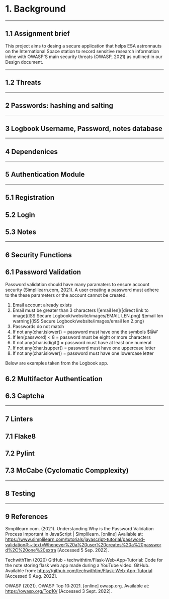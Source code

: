 # 1. Background
-------------------------------------------------------------
## 1.1 Assignment brief

This project aims to desing a secure application that helps ESA astronnauts on the International Space station to record sensitive research information inline with OWASP'S main security threats (OWASP, 2021) as outlined in our Design document.




--------------------------------------------------------------

## 1.2 Threats
------------------------------------------------------------

## 2 Passwords: hashing and salting



--------------------------------------------------------------

## 3 Logbook Username, Password, notes database

-------------------------------------------------------------

## 4 Dependenices

-----------------------------------------------------------

## 5 Authentication Module
------------------------------------------------------------

## 5.1 Registration

## 5.2 Login

## 5.3 Notes

---------------------------------------------------------------
## 6 Security Functions

## 6.1 Password Validation

Password validation should have many paramaters to ensure account security (Simplilearn.com, 2021). A user creating a password must adhere to the these parameters or the account cannot be created. 

1. Email account already exists
3. Email must be greater than 3 characters
![email len]([direct link to image](ISS Secure Logbook/website/images/EMAIL LEN.png)
![email len warning](ISS Secure Logbook/website/images/email len 2.png)
5. Passwords do not match
6. If not any(char.islower() = password must have one the symbols $@#'
7. If len(password) < 8 = password must be eight or more characters
8. If not any(char.isdigit() = password must have at least one numeral
9. If not any(char.isupper() = password must have one uppercase letter
10. If not any(char.islower() = password must have one lowercase letter




Below are examples taken from the Logbook app. 

## 6.2 Multifactor Authentication

## 6.3 Captcha

-------------------------------------------------------------

## 7 Linters

## 7.1 Flake8

## 7.2 Pylint

## 7.3 McCabe (Cyclomatic Compplexity)

-------------------------------------------------------------

## 8 Testing

------------------------------------------------------------

## 9 References

Simplilearn.com. (2021). Understanding Why is the Password Validation Process Important in JavaScript | Simplilearn. [online] Available at: https://www.simplilearn.com/tutorials/javascript-tutorial/password-validation#:~:text=Whenever%20a%20user%20creates%20a%20password%2C%20one%20extra [Accessed 5 Sep. 2022].

TechwithTim (2020) GitHub - techwithtim/Flask-Web-App-Tutorial: Code for the note storing flask web app made during a YouTube video. GitHub. Available from: https://github.com/techwithtim/Flask-Web-App-Tutorial [Accessed 9 Aug. 2022].

OWASP (2021). OWASP Top 10:2021. [online] owasp.org. Available at: https://owasp.org/Top10/ [Accessed 3 Sept. 2022].
‌
‌



